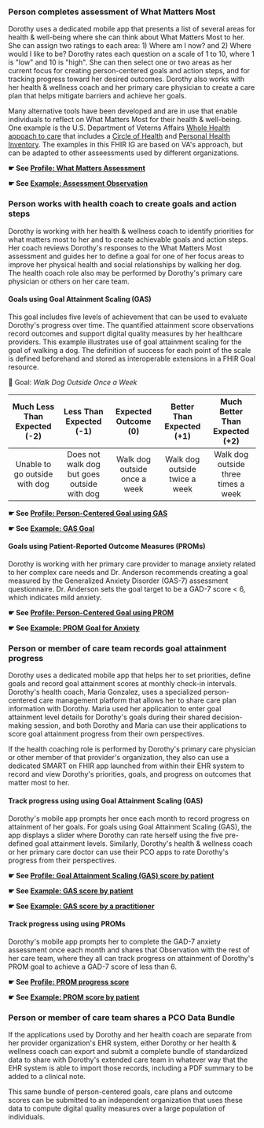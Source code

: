 
### Person completes assessment of What Matters Most

Dorothy uses a dedicated mobile app that presents a list of several areas for health & well-being where she can think about What Matters Most to her. She can assign two ratings to each area: 1) Where am I now? and 2) Where would I like to be?  Dorothy rates each question on a scale of 1 to 10, where 1 is "low" and 10 is "high". She can then select one or two areas as her current focus for creating person-centered goals and action steps, and for tracking progress toward her desired outcomes. Dorothy also works with her health & wellness coach and her primary care physician to create a care plan that helps mitigate barriers and achieve her goals.

Many alternative tools have been developed and are in use that enable individuals to reflect on What Matters Most for their health & well-being. One example is the U.S. Department of Veterns Affairs [Whole Health appoach to care](https://va.gov/wholehealth) that includes a [Circle of Health](https://www.va.gov/WHOLEHEALTH/circle-of-health/index.asp) and [Personal Health Inventory](https://www.va.gov/WHOLEHEALTH/docs/PHI_Jan2022_Final_508.pdf). The examples in this FHIR IG are based on VA's approach, but can be adapted to other asseessments used by different organizations.

**☛ See [Profile: What Matters Assessment](StructureDefinition-pco-what-matters-assessment.html#profile)**

**☛ See [Example: Assessment Observation](Observation-pcoWhatMattersRelationshipsExample.html#root)**

### Person works with health coach to create goals and action steps

Dorothy is working with her health & wellness coach to identify priorities for what matters most to her and to create achievable goals and action steps. Her coach reviews Dorothy's responses to the What Matters Most assessment and guides her to define a goal for one of her focus areas to improve her physical health and social relationships by walking her dog. The health coach role also may be performed by Dorothy's primary care physician or others on her care team.

#### Goals using Goal Attainment Scaling (GAS)
This goal includes five levels of achievement that can be used to evaluate Dorothy's progress over time. The quantified attainment score observations record outcomes and support digital quality measures by her healthcare providers. This example illustrates use of goal attainment scaling for the goal of walking a dog. The definition of success for each point of the scale is defined beforehand and stored as interoperable extensions in a FHIR Goal resource.

🎯 Goal: *Walk Dog Outside Once a Week*

| Much Less Than <br>Expected (-2)  | Less Than Expected <br>(-1)   | Expected Outcome <br>(0)  | Better Than <br>Expected (+1) | Much Better Than <br>Expected (+2) |
| :--------:                    | :--------:                | :--------:            | :--------:                | :--------:                    |
| Unable to go outside <br>with dog | Does not walk dog <br>but goes outside <br>with dog | Walk dog outside <br>once a week | Walk dog outside <br>twice a week | Walk dog outside <br>three times a week |

**☛ See [Profile: Person-Centered Goal using GAS](StructureDefinition-pco-gas-goal-profile.html#profile)**

**☛ See [Example: GAS Goal](Goal-pcoGoalWalkDogExample.html#root)**

#### Goals using Patient-Reported Outcome Measures (PROMs)
Dorothy is working with her primary care provider to manage anxiety related to her complex care needs and Dr. Anderson recommends creating a goal measured by the Generalized Anxiety Disorder (GAS-7) assessment questionnaire. Dr. Anderson sets the goal target to be a GAD-7 score < 6, which indicates mild anxiety.

**☛ See [Profile: Person-Centered Goal using PROM](StructureDefinition-pco-prom-goal-profile.html#profile)**

**☛ See [Example: PROM Goal for Anxiety](Goal-pcoGoalAnxietyExample.html#root)**

### Person or member of care team records goal attainment progress
Dorothy uses a dedicated mobile app that helps her to set priorities, define goals and record goal attainment scores at monthly check-in intervals. Dorothy's health coach, Maria Gonzalez, uses a specialized person-centered care management platform that allows her to share care plan information with Dorothy. Maria used her application to enter goal attainment level details for Dorothy's goals during their shared decision-making session, and both Dorothy and Maria can use their applications to score goal attainment progress from their own perspectives.

If the health coaching role is performed by Dorothy's primary care physician or other member of that provider's organization, they also can use a dedicated SMART on FHIR app launched from within their EHR system to record and view Dorothy's priorities, goals, and progress on outcomes that matter most to her.

#### Track progress using using Goal Attainment Scaling (GAS)
Dorothy's mobile app prompts her once each month to record progress on attainment of her goals. For goals using Goal Attainment Scaling (GAS), the app displays a slider where Dorothy can rate herself using the five pre-defined goal attainment levels. Similarly, Dorothy's health & wellness coach or her primary care doctor can use their PCO apps to rate Dorothy's progress from their perspectives.

**☛ See [Profile: Goal Attainment Scaling (GAS) score by patient](StructureDefinition-pco-gas-score-observation.html#profile)**

**☛ See [Example: GAS score by patient](Observation-pcoGASScorePatientFollowupExample.html#root)**

**☛ See [Example: GAS score by a practitioner](Observation-pcoGASScorePractitionerFollowupExample.html#root)**

#### Track progress using using PROMs
Dorothy's mobile app prompts her to complete the GAD-7 anxiety assessment once each month and shares that Observation with the rest of her care team, where they all can track progress on attainment of Dorothy's PROM goal to achieve a GAD-7 score of less than 6.

**☛ See [Profile: PROM progress score](StructureDefinition-pco-prom-score-observation.html#profile)**

**☛ See [Example: PROM score by patient](Observation-pcoPROMScoreAnxietyExample.html#root)**

### Person or member of care team shares a PCO Data Bundle

If the applications used by Dorothy and her health coach are separate from her provider organization's EHR system, either Dorothy or her health & wellness coach can export and submit a complete bundle of standardized data to share with Dorothy's extended care team in whatever way that the EHR system is able to import those records, including a PDF summary to be added to a clinical note.

This same bundle of person-centered goals, care plans and outcome scores can be submitted to an independent organization that uses these data to compute digital quality measures over a large population of individuals.
